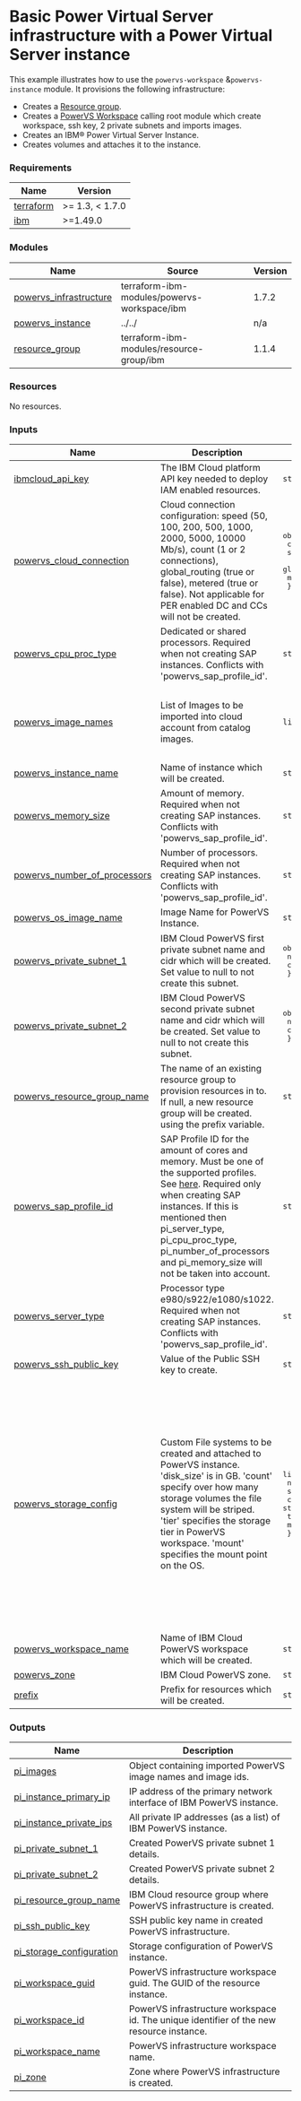 # Basic Power Virtual Server infrastructure with a Power Virtual Server instance

This example illustrates how to use the `powervs-workspace` &`powervs-instance` module.
It provisions the following infrastructure:
- Creates a [Resource group](https://github.com/terraform-ibm-modules/terraform-ibm-resource-group).
- Creates a [PowerVS Workspace](https://github.com/terraform-ibm-modules/terraform-ibm-powervs-worksoace) calling root module which create workspace, ssh key, 2 private subnets and imports images.<br/>
- Creates an IBM® Power Virtual Server Instance.
- Creates volumes and attaches it to the instance.


<!-- BEGINNING OF PRE-COMMIT-TERRAFORM DOCS HOOK -->
### Requirements

| Name | Version |
|------|---------|
| <a name="requirement_terraform"></a> [terraform](#requirement\_terraform) | >= 1.3, < 1.7.0 |
| <a name="requirement_ibm"></a> [ibm](#requirement\_ibm) | >=1.49.0 |

### Modules

| Name | Source | Version |
|------|--------|---------|
| <a name="module_powervs_infrastructure"></a> [powervs\_infrastructure](#module\_powervs\_infrastructure) | terraform-ibm-modules/powervs-workspace/ibm | 1.7.2 |
| <a name="module_powervs_instance"></a> [powervs\_instance](#module\_powervs\_instance) | ../../ | n/a |
| <a name="module_resource_group"></a> [resource\_group](#module\_resource\_group) | terraform-ibm-modules/resource-group/ibm | 1.1.4 |

### Resources

No resources.

### Inputs

| Name | Description | Type | Default | Required |
|------|-------------|------|---------|:--------:|
| <a name="input_ibmcloud_api_key"></a> [ibmcloud\_api\_key](#input\_ibmcloud\_api\_key) | The IBM Cloud platform API key needed to deploy IAM enabled resources. | `string` | n/a | yes |
| <a name="input_powervs_cloud_connection"></a> [powervs\_cloud\_connection](#input\_powervs\_cloud\_connection) | Cloud connection configuration: speed (50, 100, 200, 500, 1000, 2000, 5000, 10000 Mb/s), count (1 or 2 connections), global\_routing (true or false), metered (true or false). Not applicable for PER enabled DC and CCs will not be created. | <pre>object({<br>    count          = number<br>    speed          = number<br>    global_routing = bool<br>    metered        = bool<br>  })</pre> | <pre>{<br>  "count": 0,<br>  "global_routing": true,<br>  "metered": true,<br>  "speed": 5000<br>}</pre> | no |
| <a name="input_powervs_cpu_proc_type"></a> [powervs\_cpu\_proc\_type](#input\_powervs\_cpu\_proc\_type) | Dedicated or shared processors. Required when not creating SAP instances. Conflicts with 'powervs\_sap\_profile\_id'. | `string` | `null` | no |
| <a name="input_powervs_image_names"></a> [powervs\_image\_names](#input\_powervs\_image\_names) | List of Images to be imported into cloud account from catalog images. | `list(string)` | <pre>[<br>  "SLES15-SP4-SAP",<br>  "RHEL8-SP6-SAP",<br>  "7300-01-01",<br>  "IBMi-75-01-2984-2"<br>]</pre> | no |
| <a name="input_powervs_instance_name"></a> [powervs\_instance\_name](#input\_powervs\_instance\_name) | Name of instance which will be created. | `string` | `"pi"` | no |
| <a name="input_powervs_memory_size"></a> [powervs\_memory\_size](#input\_powervs\_memory\_size) | Amount of memory. Required when not creating SAP instances. Conflicts with 'powervs\_sap\_profile\_id'. | `string` | `null` | no |
| <a name="input_powervs_number_of_processors"></a> [powervs\_number\_of\_processors](#input\_powervs\_number\_of\_processors) | Number of processors. Required when not creating SAP instances. Conflicts with 'powervs\_sap\_profile\_id'. | `string` | `null` | no |
| <a name="input_powervs_os_image_name"></a> [powervs\_os\_image\_name](#input\_powervs\_os\_image\_name) | Image Name for PowerVS Instance. | `string` | `"RHEL8-SP6-SAP"` | no |
| <a name="input_powervs_private_subnet_1"></a> [powervs\_private\_subnet\_1](#input\_powervs\_private\_subnet\_1) | IBM Cloud PowerVS first private subnet name and cidr which will be created. Set value to null to not create this subnet. | <pre>object({<br>    name = string<br>    cidr = string<br>  })</pre> | <pre>{<br>  "cidr": "10.51.0.0/24",<br>  "name": "sub_1"<br>}</pre> | no |
| <a name="input_powervs_private_subnet_2"></a> [powervs\_private\_subnet\_2](#input\_powervs\_private\_subnet\_2) | IBM Cloud PowerVS second private subnet name and cidr which will be created. Set value to null to not create this subnet. | <pre>object({<br>    name = string<br>    cidr = string<br>  })</pre> | <pre>{<br>  "cidr": "10.53.0.0/24",<br>  "name": "sub_2"<br>}</pre> | no |
| <a name="input_powervs_resource_group_name"></a> [powervs\_resource\_group\_name](#input\_powervs\_resource\_group\_name) | The name of an existing resource group to provision resources in to. If null, a new resource group will be created. using the prefix variable. | `string` | `null` | no |
| <a name="input_powervs_sap_profile_id"></a> [powervs\_sap\_profile\_id](#input\_powervs\_sap\_profile\_id) | SAP Profile ID for the amount of cores and memory. Must be one of the supported profiles. See [here](https://cloud.ibm.com/docs/sap?topic=sap-hana-iaas-offerings-profiles-power-vs). Required only when creating SAP instances. If this is mentioned then pi\_server\_type, pi\_cpu\_proc\_type, pi\_number\_of\_processors and pi\_memory\_size will not be taken into account. | `string` | `"ush1-4x128"` | no |
| <a name="input_powervs_server_type"></a> [powervs\_server\_type](#input\_powervs\_server\_type) | Processor type e980/s922/e1080/s1022. Required when not creating SAP instances. Conflicts with 'powervs\_sap\_profile\_id'. | `string` | `null` | no |
| <a name="input_powervs_ssh_public_key"></a> [powervs\_ssh\_public\_key](#input\_powervs\_ssh\_public\_key) | Value of the Public SSH key to create. | `string` | n/a | yes |
| <a name="input_powervs_storage_config"></a> [powervs\_storage\_config](#input\_powervs\_storage\_config) | Custom File systems to be created and attached to PowerVS instance. 'disk\_size' is in GB. 'count' specify over how many storage volumes the file system will be striped. 'tier' specifies the storage tier in PowerVS workspace. 'mount' specifies the mount point on the OS. | <pre>list(object({<br>    name  = string<br>    size  = string<br>    count = string<br>    tier  = string<br>    mount = string<br>  }))</pre> | <pre>[<br>  {<br>    "count": "2",<br>    "mount": "/data",<br>    "name": "data",<br>    "size": "100",<br>    "tier": "tier1"<br>  },<br>  {<br>    "count": "2",<br>    "mount": "/log",<br>    "name": "log",<br>    "size": "20",<br>    "tier": "tier3"<br>  },<br>  {<br>    "count": "1",<br>    "mount": "/shared",<br>    "name": "shared",<br>    "size": "20",<br>    "tier": "tier1"<br>  }<br>]</pre> | no |
| <a name="input_powervs_workspace_name"></a> [powervs\_workspace\_name](#input\_powervs\_workspace\_name) | Name of IBM Cloud PowerVS workspace which will be created. | `string` | `"powervs-workspace"` | no |
| <a name="input_powervs_zone"></a> [powervs\_zone](#input\_powervs\_zone) | IBM Cloud PowerVS zone. | `string` | n/a | yes |
| <a name="input_prefix"></a> [prefix](#input\_prefix) | Prefix for resources which will be created. | `string` | n/a | yes |

### Outputs

| Name | Description |
|------|-------------|
| <a name="output_pi_images"></a> [pi\_images](#output\_pi\_images) | Object containing imported PowerVS image names and image ids. |
| <a name="output_pi_instance_primary_ip"></a> [pi\_instance\_primary\_ip](#output\_pi\_instance\_primary\_ip) | IP address of the primary network interface of IBM PowerVS instance. |
| <a name="output_pi_instance_private_ips"></a> [pi\_instance\_private\_ips](#output\_pi\_instance\_private\_ips) | All private IP addresses (as a list) of IBM PowerVS instance. |
| <a name="output_pi_private_subnet_1"></a> [pi\_private\_subnet\_1](#output\_pi\_private\_subnet\_1) | Created PowerVS private subnet 1 details. |
| <a name="output_pi_private_subnet_2"></a> [pi\_private\_subnet\_2](#output\_pi\_private\_subnet\_2) | Created PowerVS private subnet 2 details. |
| <a name="output_pi_resource_group_name"></a> [pi\_resource\_group\_name](#output\_pi\_resource\_group\_name) | IBM Cloud resource group where PowerVS infrastructure is created. |
| <a name="output_pi_ssh_public_key"></a> [pi\_ssh\_public\_key](#output\_pi\_ssh\_public\_key) | SSH public key name in created PowerVS infrastructure. |
| <a name="output_pi_storage_configuration"></a> [pi\_storage\_configuration](#output\_pi\_storage\_configuration) | Storage configuration of PowerVS instance. |
| <a name="output_pi_workspace_guid"></a> [pi\_workspace\_guid](#output\_pi\_workspace\_guid) | PowerVS infrastructure workspace guid. The GUID of the resource instance. |
| <a name="output_pi_workspace_id"></a> [pi\_workspace\_id](#output\_pi\_workspace\_id) | PowerVS infrastructure workspace id. The unique identifier of the new resource instance. |
| <a name="output_pi_workspace_name"></a> [pi\_workspace\_name](#output\_pi\_workspace\_name) | PowerVS infrastructure workspace name. |
| <a name="output_pi_zone"></a> [pi\_zone](#output\_pi\_zone) | Zone where PowerVS infrastructure is created. |
<!-- END OF PRE-COMMIT-TERRAFORM DOCS HOOK -->
